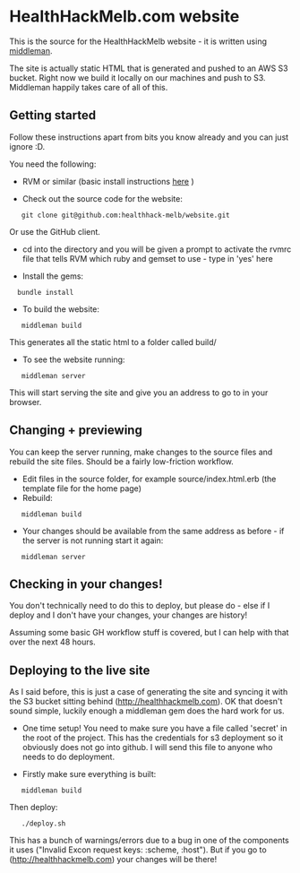 HealthHackMelb.com website
=======

This is the source for the HealthHackMelb website - it is written using [middleman](http://middlemanapp.com).

The site is actually static HTML that is generated and pushed to an AWS S3 bucket. Right now we build it locally on our machines and push to S3. Middleman happily takes care of all of this.

Getting started
--------------

Follow these instructions apart from bits you know already and you can
just ignore :D.

You need the following:

+ RVM or similar (basic install instructions
  [here](https://rvm.io/rvm/install) )

+ Check out the source code for the website:

```
   git clone git@github.com:healthhack-melb/website.git
```

Or use the GitHub client.

+ cd into the directory and you will be given a prompt to activate the
  rvmrc file that tells RVM which ruby and gemset to use - type in
  'yes' here

+ Install the gems:

```
  bundle install
```

+ To build the website:

```
   middleman build
```

This generates all the static html to a folder called build/

+ To see the website running:

```
   middleman server
```

This will start serving the site and give you an address to go to in
your browser.

Changing + previewing
-----

You can keep the server running, make changes to the source files and
rebuild the site files. Should be a fairly low-friction workflow.

+ Edit files in the source folder, for example source/index.html.erb
  (the template file for the home page)
+ Rebuild:

```
   middleman build
```

+ Your changes should be available from the same address as before -
  if the server is not running start it again:
  
```
   middleman server
```

Checking in your changes!
--------

You don't technically need to do this to deploy, but please do - else
if I deploy and I don't have your changes, your changes are history!

Assuming some basic GH workflow stuff is covered, but I can help with
that over the next 48 hours.

Deploying to the live site
----------

As I said before, this is just a case of generating the site and
syncing it with the S3 bucket sitting behind
(http://healthhackmelb.com). OK that doesn't sound simple, luckily
enough a middleman gem does the hard work for us.

+ One time setup! You need to make sure you have a file called
  'secret' in the root of the project. This has the credentials for s3
  deployment so it obviously does not go into github. I will send this
  file to anyone who needs to do deployment.
  
+ Firstly make sure everything is built:

```
   middleman build
```

Then deploy:

```
   ./deploy.sh
```

This has a bunch of warnings/errors due to a bug in one of the
components it uses ("Invalid Excon request keys: :scheme, :host"). But
if you go to (http://healthhackmelb.com) your changes will be there!





